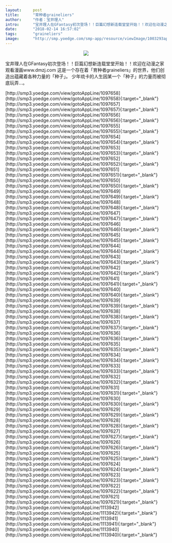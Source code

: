 ```yaml
---
layout:     post
title:      "育种者graineliers"
author:     "作者：宝井理人"
intro:      "宝井理人在GFantasy初次登场！！巨篇幻想新连载堂堂开始！！欢迎在动漫之家观看漫画www.dmzj.com 这是一个存在着「育种者graineliers」的世界，他们创造出蕴藏着各种力量的「种子」。 少年琉卡的人生因某一个「种子」的力量而被彻底玩弄…。"
date:       "2018-02-14 16:57:02"
tags:       "graineliers"
image:      "http://smp.yoedge.com/smp-app/resource/viewImage/1003293appline.png"
---
```

<div style="text-align: center">
<p><img src="http://smp.yoedge.com/smp-app/resource/viewImage/1003293appline.png"/></p>
</div>
<p class="post-meta">
<span>宝井理人在GFantasy初次登场！！巨篇幻想新连载堂堂开始！！欢迎在动漫之家观看漫画www.dmzj.com 这是一个存在着「育种者graineliers」的世界，他们创造出蕴藏着各种力量的「种子」。 少年琉卡的人生因某一个「种子」的力量而被彻底玩弄…。</span>
</p>
[http://smp3.yoedge.com/view/gotoAppLine/1097658](http://smp3.yoedge.com/view/gotoAppLine/1097658){:target="_blank"}
[http://smp3.yoedge.com/view/gotoAppLine/1097657](http://smp3.yoedge.com/view/gotoAppLine/1097657){:target="_blank"}
[http://smp3.yoedge.com/view/gotoAppLine/1097656](http://smp3.yoedge.com/view/gotoAppLine/1097656){:target="_blank"}
[http://smp3.yoedge.com/view/gotoAppLine/1097655](http://smp3.yoedge.com/view/gotoAppLine/1097655){:target="_blank"}
[http://smp3.yoedge.com/view/gotoAppLine/1097654](http://smp3.yoedge.com/view/gotoAppLine/1097654){:target="_blank"}
[http://smp3.yoedge.com/view/gotoAppLine/1097653](http://smp3.yoedge.com/view/gotoAppLine/1097653){:target="_blank"}
[http://smp3.yoedge.com/view/gotoAppLine/1097652](http://smp3.yoedge.com/view/gotoAppLine/1097652){:target="_blank"}
[http://smp3.yoedge.com/view/gotoAppLine/1097651](http://smp3.yoedge.com/view/gotoAppLine/1097651){:target="_blank"}
[http://smp3.yoedge.com/view/gotoAppLine/1097650](http://smp3.yoedge.com/view/gotoAppLine/1097650){:target="_blank"}
[http://smp3.yoedge.com/view/gotoAppLine/1097649](http://smp3.yoedge.com/view/gotoAppLine/1097649){:target="_blank"}
[http://smp3.yoedge.com/view/gotoAppLine/1097648](http://smp3.yoedge.com/view/gotoAppLine/1097648){:target="_blank"}
[http://smp3.yoedge.com/view/gotoAppLine/1097647](http://smp3.yoedge.com/view/gotoAppLine/1097647){:target="_blank"}
[http://smp3.yoedge.com/view/gotoAppLine/1097646](http://smp3.yoedge.com/view/gotoAppLine/1097646){:target="_blank"}
[http://smp3.yoedge.com/view/gotoAppLine/1097645](http://smp3.yoedge.com/view/gotoAppLine/1097645){:target="_blank"}
[http://smp3.yoedge.com/view/gotoAppLine/1097644](http://smp3.yoedge.com/view/gotoAppLine/1097644){:target="_blank"}
[http://smp3.yoedge.com/view/gotoAppLine/1097643](http://smp3.yoedge.com/view/gotoAppLine/1097643){:target="_blank"}
[http://smp3.yoedge.com/view/gotoAppLine/1097642](http://smp3.yoedge.com/view/gotoAppLine/1097642){:target="_blank"}
[http://smp3.yoedge.com/view/gotoAppLine/1097641](http://smp3.yoedge.com/view/gotoAppLine/1097641){:target="_blank"}
[http://smp3.yoedge.com/view/gotoAppLine/1097640](http://smp3.yoedge.com/view/gotoAppLine/1097640){:target="_blank"}
[http://smp3.yoedge.com/view/gotoAppLine/1097639](http://smp3.yoedge.com/view/gotoAppLine/1097639){:target="_blank"}
[http://smp3.yoedge.com/view/gotoAppLine/1097638](http://smp3.yoedge.com/view/gotoAppLine/1097638){:target="_blank"}
[http://smp3.yoedge.com/view/gotoAppLine/1097637](http://smp3.yoedge.com/view/gotoAppLine/1097637){:target="_blank"}
[http://smp3.yoedge.com/view/gotoAppLine/1097636](http://smp3.yoedge.com/view/gotoAppLine/1097636){:target="_blank"}
[http://smp3.yoedge.com/view/gotoAppLine/1097635](http://smp3.yoedge.com/view/gotoAppLine/1097635){:target="_blank"}
[http://smp3.yoedge.com/view/gotoAppLine/1097634](http://smp3.yoedge.com/view/gotoAppLine/1097634){:target="_blank"}
[http://smp3.yoedge.com/view/gotoAppLine/1097633](http://smp3.yoedge.com/view/gotoAppLine/1097633){:target="_blank"}
[http://smp3.yoedge.com/view/gotoAppLine/1097632](http://smp3.yoedge.com/view/gotoAppLine/1097632){:target="_blank"}
[http://smp3.yoedge.com/view/gotoAppLine/1097631](http://smp3.yoedge.com/view/gotoAppLine/1097631){:target="_blank"}
[http://smp3.yoedge.com/view/gotoAppLine/1097630](http://smp3.yoedge.com/view/gotoAppLine/1097630){:target="_blank"}
[http://smp3.yoedge.com/view/gotoAppLine/1097629](http://smp3.yoedge.com/view/gotoAppLine/1097629){:target="_blank"}
[http://smp3.yoedge.com/view/gotoAppLine/1097628](http://smp3.yoedge.com/view/gotoAppLine/1097628){:target="_blank"}
[http://smp3.yoedge.com/view/gotoAppLine/1097627](http://smp3.yoedge.com/view/gotoAppLine/1097627){:target="_blank"}
[http://smp3.yoedge.com/view/gotoAppLine/1097626](http://smp3.yoedge.com/view/gotoAppLine/1097626){:target="_blank"}
[http://smp3.yoedge.com/view/gotoAppLine/1097625](http://smp3.yoedge.com/view/gotoAppLine/1097625){:target="_blank"}
[http://smp3.yoedge.com/view/gotoAppLine/1097624](http://smp3.yoedge.com/view/gotoAppLine/1097624){:target="_blank"}
[http://smp3.yoedge.com/view/gotoAppLine/1097623](http://smp3.yoedge.com/view/gotoAppLine/1097623){:target="_blank"}
[http://smp3.yoedge.com/view/gotoAppLine/1097622](http://smp3.yoedge.com/view/gotoAppLine/1097622){:target="_blank"}
[http://smp3.yoedge.com/view/gotoAppLine/1097621](http://smp3.yoedge.com/view/gotoAppLine/1097621){:target="_blank"}
[http://smp3.yoedge.com/view/gotoAppLine/1113942](http://smp3.yoedge.com/view/gotoAppLine/1113942){:target="_blank"}
[http://smp3.yoedge.com/view/gotoAppLine/1113941](http://smp3.yoedge.com/view/gotoAppLine/1113941){:target="_blank"}
[http://smp3.yoedge.com/view/gotoAppLine/1113940](http://smp3.yoedge.com/view/gotoAppLine/1113940){:target="_blank"}



